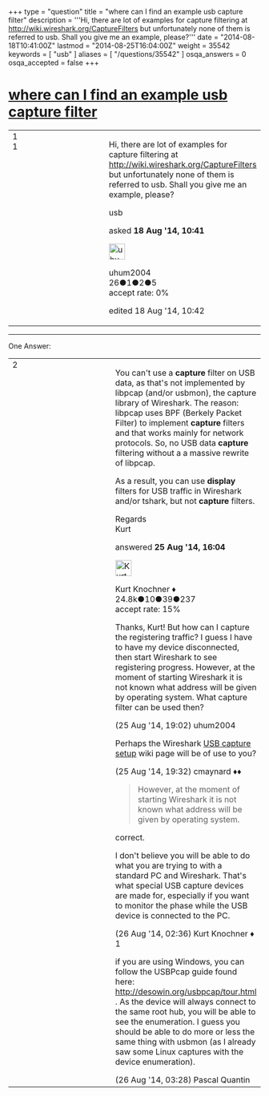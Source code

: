 +++
type = "question"
title = "where can I find an example usb capture filter"
description = '''Hi, there are lot of examples for capture filtering at http://wiki.wireshark.org/CaptureFilters but unfortunately none of them is referred to usb. Shall you give me an example, please?'''
date = "2014-08-18T10:41:00Z"
lastmod = "2014-08-25T16:04:00Z"
weight = 35542
keywords = [ "usb" ]
aliases = [ "/questions/35542" ]
osqa_answers = 0
osqa_accepted = false
+++

<div class="headNormal">

# [where can I find an example usb capture filter](/questions/35542/where-can-i-find-an-example-usb-capture-filter)

</div>

<div id="main-body">

<div id="askform">

<table id="question-table" style="width:100%;"><colgroup><col style="width: 50%" /><col style="width: 50%" /></colgroup><tbody><tr class="odd"><td style="width: 30px; vertical-align: top"><div class="vote-buttons"><div id="post-35542-score" class="post-score" title="current number of votes">1</div><div id="favorite-count" class="favorite-count">1</div></div></td><td><div id="item-right"><div class="question-body"><p>Hi, there are lot of examples for capture filtering at <a href="http://wiki.wireshark.org/CaptureFilters">http://wiki.wireshark.org/CaptureFilters</a> but unfortunately none of them is referred to usb. Shall you give me an example, please?</p></div><div id="question-tags" class="tags-container tags">usb</div><div id="question-controls" class="post-controls"></div><div class="post-update-info-container"><div class="post-update-info post-update-info-user"><p>asked <strong>18 Aug '14, 10:41</strong></p><img src="https://secure.gravatar.com/avatar/8c8be422bf878b6e489fb2cf79f1c5ca?s=32&amp;d=identicon&amp;r=g" class="gravatar" width="32" height="32" alt="uhum2004&#39;s gravatar image" /><p>uhum2004<br />
<span class="score" title="26 reputation points">26</span><span title="1 badges"><span class="badge1">●</span><span class="badgecount">1</span></span><span title="2 badges"><span class="silver">●</span><span class="badgecount">2</span></span><span title="5 badges"><span class="bronze">●</span><span class="badgecount">5</span></span><br />
<span class="accept_rate" title="Rate of the user&#39;s accepted answers">accept rate:</span> <span title="uhum2004 has no accepted answers">0%</span></p></div><div class="post-update-info post-update-info-edited"><p>edited 18 Aug '14, 10:42</p></div></div><div id="comments-container-35542" class="comments-container"></div><div id="comment-tools-35542" class="comment-tools"></div><div class="clear"></div><div id="comment-35542-form-container" class="comment-form-container"></div><div class="clear"></div></div></td></tr></tbody></table>

------------------------------------------------------------------------

<div class="tabBar">

<span id="sort-top"></span>

<div class="headQuestions">

One Answer:

</div>

</div>

<span id="35734"></span>

<div id="answer-container-35734" class="answer">

<table style="width:100%;"><colgroup><col style="width: 50%" /><col style="width: 50%" /></colgroup><tbody><tr class="odd"><td style="width: 30px; vertical-align: top"><div class="vote-buttons"><div id="post-35734-score" class="post-score" title="current number of votes">2</div></div></td><td><div class="item-right"><div class="answer-body"><p>You can't use a <strong>capture</strong> filter on USB data, as that's not implemented by libpcap (and/or usbmon), the capture library of Wireshark. The reason: libpcap uses BPF (Berkely Packet Filter) to implement <strong>capture</strong> filters and that works mainly for network protocols. So, no USB data <strong>capture</strong> filtering without a a massive rewrite of libpcap.</p><p>As a result, you can use <strong>display</strong> filters for USB traffic in Wireshark and/or tshark, but not <strong>capture</strong> filters.</p><p>Regards<br />
Kurt</p></div><div class="answer-controls post-controls"></div><div class="post-update-info-container"><div class="post-update-info post-update-info-user"><p>answered <strong>25 Aug '14, 16:04</strong></p><img src="https://secure.gravatar.com/avatar/23b7bf5b13bc2c98b2e8aa9869ca5d75?s=32&amp;d=identicon&amp;r=g" class="gravatar" width="32" height="32" alt="Kurt%20Knochner&#39;s gravatar image" /><p>Kurt Knochner ♦<br />
<span class="score" title="24767 reputation points"><span>24.8k</span></span><span title="10 badges"><span class="badge1">●</span><span class="badgecount">10</span></span><span title="39 badges"><span class="silver">●</span><span class="badgecount">39</span></span><span title="237 badges"><span class="bronze">●</span><span class="badgecount">237</span></span><br />
<span class="accept_rate" title="Rate of the user&#39;s accepted answers">accept rate:</span> <span title="Kurt Knochner has 344 accepted answers">15%</span> </br></p></div></div><div id="comments-container-35734" class="comments-container"><span id="35740"></span><div id="comment-35740" class="comment"><div id="post-35740-score" class="comment-score"></div><div class="comment-text"><p>Thanks, Kurt! But how can I capture the registering traffic? I guess I have to have my device disconnected, then start Wireshark to see registering progress. However, at the moment of starting Wireshark it is not known what address will be given by operating system. What capture filter can be used then?</p></div><div id="comment-35740-info" class="comment-info"><span class="comment-age">(25 Aug '14, 19:02)</span> uhum2004</div></div><span id="35741"></span><div id="comment-35741" class="comment"><div id="post-35741-score" class="comment-score"></div><div class="comment-text"><p>Perhaps the Wireshark <a href="http://wiki.wireshark.org/CaptureSetup/USB">USB capture setup</a> wiki page will be of use to you?</p></div><div id="comment-35741-info" class="comment-info"><span class="comment-age">(25 Aug '14, 19:32)</span> cmaynard ♦♦</div></div><span id="35743"></span><div id="comment-35743" class="comment"><div id="post-35743-score" class="comment-score"></div><div class="comment-text"><blockquote><p>However, at the moment of starting Wireshark it is not known what address will be given by operating system.</p></blockquote><p>correct.</p><p>I don't believe you will be able to do what you are trying to with a standard PC and Wireshark. That's what special USB capture devices are made for, especially if you want to monitor the phase while the USB device is connected to the PC.</p></div><div id="comment-35743-info" class="comment-info"><span class="comment-age">(26 Aug '14, 02:36)</span> Kurt Knochner ♦</div></div><span id="35748"></span><div id="comment-35748" class="comment"><div id="post-35748-score" class="comment-score">1</div><div class="comment-text"><p>if you are using Windows, you can follow the USBPcap guide found here: <a href="http://desowin.org/usbpcap/tour.html">http://desowin.org/usbpcap/tour.html</a> . As the device will always connect to the same root hub, you will be able to see the enumeration. I guess you should be able to do more or less the same thing with usbmon (as I already saw some Linux captures with the device enumeration).</p></div><div id="comment-35748-info" class="comment-info"><span class="comment-age">(26 Aug '14, 03:28)</span> Pascal Quantin</div></div></div><div id="comment-tools-35734" class="comment-tools"></div><div class="clear"></div><div id="comment-35734-form-container" class="comment-form-container"></div><div class="clear"></div></div></td></tr></tbody></table>

</div>

<div class="paginator-container-left">

</div>

</div>

</div>

